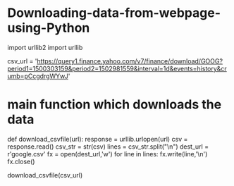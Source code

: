 # Downloading-data-from-webpage-using-Python #
import urllib2
import urllib

csv_url = 'https://query1.finance.yahoo.com/v7/finance/download/GOOG?period1=1500303159&period2=1502981559&interval=1d&events=history&crumb=pCcgdrgWYwJ'

# main function which downloads the data #

def download_csvfile(url):
    response = urllib.urlopen(url)
    csv = response.read()
    csv_str = str(csv)
    lines = csv_str.split("\\n")
    dest_url = r'google.csv'
    fx = open(dest_url,'w')
    for line in lines:
        fx.write(line,'\\n')
    fx.close()

download_csvfile(csv_url)
